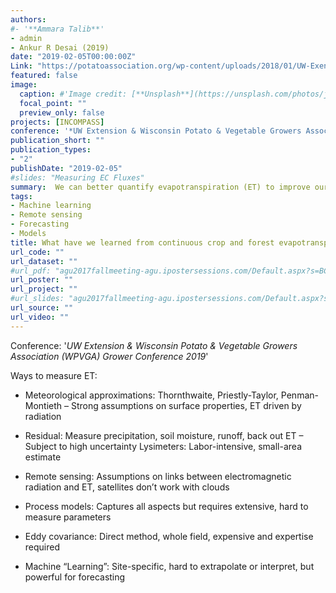 ```yaml
---
authors: 
#- '**Ammara Talib**'
- admin
- Ankur R Desai (2019)
date: "2019-02-05T00:00:00Z"
Link: "https://potatoassociation.org/wp-content/uploads/2018/01/UW-Exension-WPVGA-Grower-Education-Meeting-Agenda.pdf"
featured: false
image:
  caption: #'Image credit: [**Unsplash**](https://unsplash.com/photos/jdD8gXaTZsc)'#
  focal_point: ""
  preview_only: false
projects: [INCOMPASS]
conference: '*UW Extension & Wisconsin Potato & Vegetable Growers Association (WPVGA) Grower Conference 2019*'
publication_short: ""
publication_types:
- "2"
publishDate: "2019-02-05"
#slides: "Measuring EC Fluxes"
summary:  We can better quantify evapotranspiration (ET) to improve our understanding of the Central Sands water cycle and improve irrigation demand forecasting.
tags:
- Machine learning 
- Remote sensing
- Forecasting 
- Models
title: What have we learned from continuous crop and forest evapotranspiration observations in the Central Sands?
url_code: ""
url_dataset: ""
#url_pdf: "agu2017fallmeeting-agu.ipostersessions.com/Default.aspx?s=BC-27-92-16-96-E4-C3-1C-D7-54-97-11-10-30-54-48"
url_poster: ""
url_project: ""
#url_slides: "agu2017fallmeeting-agu.ipostersessions.com/Default.aspx?s=BC-27-92-16-96-E4-C3-1C-D7-54-97-11-10-30-54-48"
url_source: ""
url_video: ""
---
```

Conference: '*UW Extension & Wisconsin Potato & Vegetable Growers Association (WPVGA) Grower Conference 2019*'

Ways to measure ET:

- Meteorological approximations: Thornthwaite, Priestly-Taylor, Penman-Montieth – Strong assumptions on surface properties, ET driven by radiation 

- Residual: Measure precipitation, soil moisture, runoff, back out ET – Subject to high uncertainty Lysimeters: Labor-intensive, small-area estimate 

- Remote sensing:  Assumptions on links between electromagnetic radiation and ET, satellites don’t work with clouds 

- Process models: Captures all aspects but requires extensive, hard to measure parameters 

- Eddy covariance: Direct method, whole field, expensive and expertise required

- Machine “Learning”: Site-specific, hard to extrapolate or interpret, but powerful for forecasting
